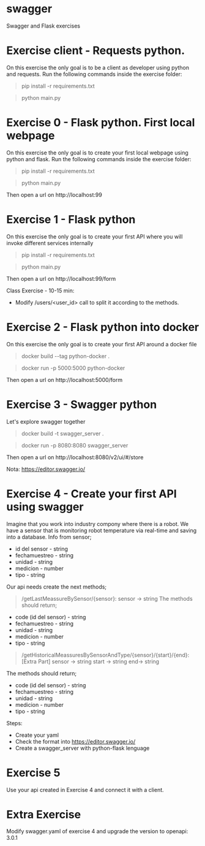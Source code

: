 # swagger

Swagger and Flask exercises
# Exercise client - Requests python.
On this exercise the only goal is to be a client as developer using python and requests.
Run the following commands inside the exercise folder:

>pip install -r requirements.txt

>python main.py

# Exercise 0 - Flask python. First local webpage

On this exercise the only goal is to create your first local webpage using python and flask.
Run the following commands inside the exercise folder:

>pip install -r requirements.txt

>python main.py

Then open a url on http://localhost:99


# Exercise 1 - Flask python

On this exercise the only goal is to create your first API where you will invoke different services internally

>pip install -r requirements.txt

>python main.py

Then open a url on http://localhost:99/form

Class Exercise - 10-15 min:
- Modify /users/<user_id> call to split it according to the methods.

# Exercise 2 - Flask python into docker

On this exercise the only goal is to create your first API around a docker file

>docker build --tag python-docker .

>docker run -p 5000:5000 python-docker

Then open a url on http://localhost:5000/form

# Exercise 3 - Swagger python

Let's explore swagger together

>docker build -t swagger_server .

>docker run -p 8080:8080 swagger_server

Then open a url on http://localhost:8080/v2/ui/#/store

Nota: https://editor.swagger.io/

# Exercise 4 - Create your first API using swagger
Imagine that you work into industry compony where there is a robot. 
We have a sensor that is monitoring robot temperature via real-time and saving into a database.
Info from sensor;
- id del sensor - string
- fechamuestreo - string
- unidad - string
- medicion - number
- tipo - string

Our api needs create the next methods;
> /getLastMeassureBySensor/{sensor}:
sensor -> string
The methods should return;
- code (id del sensor) - string
- fechamuestreo - string
- unidad - string
- medicion - number
- tipo - string


> /getHistoricalMeassuresBySensorAndType/{sensor}/{start}/{end}: [Extra Part]
sensor -> string
start -> string
end-> string

The methods should return;
- code (id del sensor) - string
- fechamuestreo - string
- unidad - string
- medicion - number
- tipo - string


Steps:
- Create your yaml
- Check the format into https://editor.swagger.io/
- Create a swagger_server with python-flask lenguage



# Exercise 5

Use your api created in Exercise 4 and connect it with a client.

# Extra Exercise
Modify swagger.yaml of exercise 4 and upgrade the version to openapi: 3.0.1
